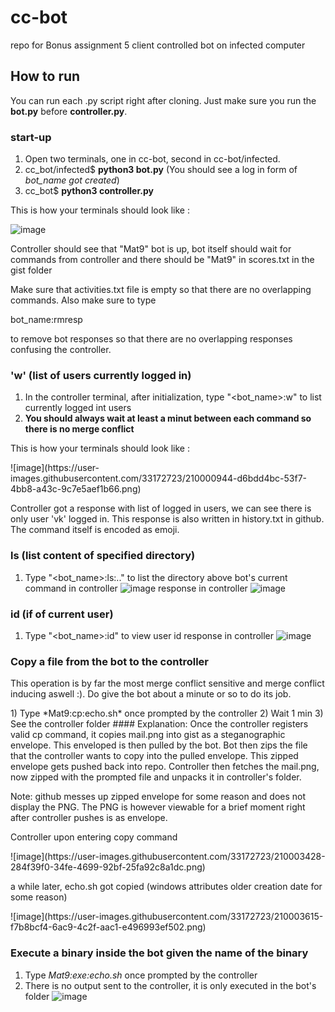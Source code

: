 # cc-bot

repo for Bonus assignment 5
client controlled bot on infected computer

## How to run
You can run each .py script right after cloning. Just make sure you run the **bot.py** before **controller.py**.

### start-up
1) Open two terminals, one in cc-bot, second in cc-bot/infected.
2) cc_bot/infected$ **python3 bot.py**
(You should see a log in form of *bot_name got created*)
3) cc_bot$ **python3 controller.py**
<p>This is how your terminals should look like :</p>

![image](https://user-images.githubusercontent.com/33172723/209997926-be258824-3830-43d4-8ce2-a11f8c5b2d2d.png)

<p> Controller should see that "Mat9" bot is up, bot itself should wait for commands from controller and there should be "Mat9" in scores.txt in the gist folder</p>
<p>Make sure that activities.txt file is empty so that there are no overlapping commands. Also make sure to type</p>
bot_name:rmresp
<p> to remove bot responses so that there are no overlapping responses confusing the controller. </p>

### 'w'   (list of users currently logged in)
1) In the controller terminal, after initialization, type "<bot_name>:w" to list currently logged int users
2) **You should always wait at least a minut between each command so there is no merge conflict**
<p>This is how your terminals should look like :</p>
![image](https://user-images.githubusercontent.com/33172723/210000944-d6bdd4bc-53f7-4bb8-a43c-9c7e5aef1b66.png)
<p>Controller got a response with list of logged in users, we can see there is only user 'vk' logged in. This response is also written in history.txt in github. The command itself is encoded as emoji. </p>

### ls <PATH> (list content of specified directory)
  1) Type "<bot_name>:ls:.." to list the directory above bot's current
command in controller
  ![image](https://user-images.githubusercontent.com/33172723/210002714-00e1cb49-4f79-4630-a747-6aa7f5b03692.png)
response in controller
  ![image](https://user-images.githubusercontent.com/33172723/210003018-2184bd41-57bf-4e11-9537-c41a1f15c9c6.png)

### id (if of current user)
1) Type "<bot_name>:id" to view user id
response in controller
  ![image](https://user-images.githubusercontent.com/33172723/210003222-c9d6cdbf-4e05-47d9-b1f1-ccb30d1a551f.png)

### Copy a file from the bot to the controller
  <p>This operation is by far the most merge conflict sensitive and merge conflict inducing aswell :). Do give the bot about a minute or so to do its job. </p>
1) Type *Mat9:cp:echo.sh* once prompted by the controller
2) Wait 1 min
3) See the controller folder
#### Explanation:
Once the controller registers valid cp command, it copies mail.png into gist as a steganographic envelope. This enveloped is then pulled by the bot. Bot then zips the file that the controller wants to copy into the pulled envelope. This zipped envelope gets pushed back into repo. Controller then fetches the mail.png, now zipped with the prompted file and unpacks it in controller's folder.
  <p>Note: github messes up zipped envelope for some reason and does not display the PNG. The PNG is however viewable for a brief moment right after controller pushes is as envelope. </p>

  <p>Controller upon entering copy command</p>
![image](https://user-images.githubusercontent.com/33172723/210003428-284f39f0-34fe-4699-92bf-25fa92c8a1dc.png)
  <p> a while later, echo.sh got copied (windows attributes older creation date for some reason)</p>
  ![image](https://user-images.githubusercontent.com/33172723/210003615-f7b8bcf4-6ac9-4c2f-aac1-e496993ef502.png)


### Execute a binary inside the bot given the name of the binary
1) Type *Mat9:exe:echo.sh* once prompted by the controller
  2) There is no output sent to the controller, it is only executed in the bot's folder
![image](https://user-images.githubusercontent.com/33172723/210004365-3eda0d1c-7a4f-4af6-8fb7-3a5a53dce200.png)




